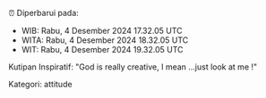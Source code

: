 ⏰ Diperbarui pada:
- WIB: Rabu, 4 Desember 2024 17.32.05 UTC
- WITA: Rabu, 4 Desember 2024 18.32.05 UTC
- WIT: Rabu, 4 Desember 2024 19.32.05 UTC

Kutipan Inspiratif:
"God is really creative, I mean ...just look at me !"


Kategori: attitude

